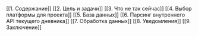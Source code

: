 [[1. Содержание]]
[[2. Цель и задачи]]
[[3. Что не так сейчас]]
[[4. Выбор платформы для проекта]]
[[5. База данных]]
[[6. Парсинг внутреннего API текущего дневника]]
[[7. Обработка данных]]
[[8. Уведомления]]
[[9. Заключение]]